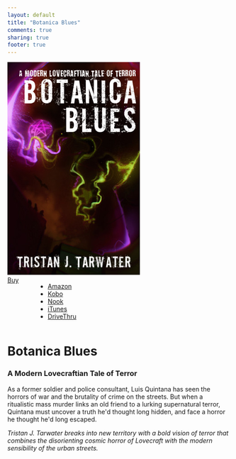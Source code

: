 ```yaml
---
layout: default
title: "Botanica Blues"
comments: true
sharing: true
footer: true
---
```


<div class="row spotlight">
   <div class="small-12 medium-4 text-center left spotlight-left">
<img src="/images/books/botanica-blues.jpg" alt="Botanica Blues book cover" title="Botanica Blues" class="spotlight-cover box-shadow">
  <div class="small-12 columns">
   <a href="#" data-dropdown="drop" class="button radius dropdown sales-large">Buy</a><br>
<ul id="drop" data-dropdown-content class="f-dropdown text-left">
  <li><a href="http://www.amazon.com/dp/B007UJ6BV6/?tag=bathelup-20">Amazon</a></li>
  <li><a href="http://store.kobobooks.com/en-US/ebook/botanica-blues">Kobo</a></li>
  <li><a href="http://www.barnesandnoble.com/w/botanica-blues-tristan-tarwater/1110178488">Nook</a></li>
  <li><a href="https://itunes.apple.com/us/book/botanica-blues/id596593307">iTunes</a></li>
  <li><a href="http://www.drivethrufiction.com/product/122090/Botanica-Blues">DriveThru</a></li>
</ul>
  </div>
   </div>
   <div class="small-12 medium-8 spotlight-blurb right">
   <h1>Botanica Blues</h1>
   <h3 class="subheader">A Modern Lovecraftian Tale of Terror</h3>
   <p>As a former soldier and police consultant, Luis Quintana has seen the horrors of war and the brutality of crime on the streets. But when a ritualistic mass murder links an old friend to a lurking supernatural terror, Quintana must uncover a truth he'd thought long hidden, and face a horror he thought he'd long escaped.</p>
   <p><em>Tristan J. Tarwater breaks into new territory with a bold vision of terror that combines the disorienting cosmic horror of Lovecraft with the modern sensibility of the urban streets.</em></p>
   </div>
   </div>